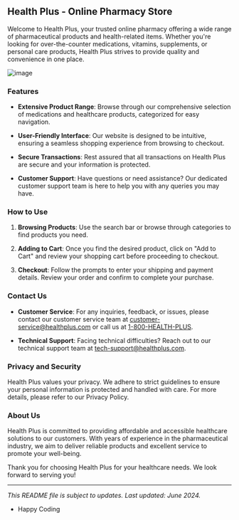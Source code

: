 ## Health Plus - Online Pharmacy Store

Welcome to Health Plus, your trusted online pharmacy offering a wide range of pharmaceutical products and health-related items. Whether you're looking for over-the-counter medications, vitamins, supplements, or personal care products, Health Plus strives to provide quality and convenience in one place.

![image](https://github.com/RahulDasari1/Health-Plus/assets/101777162/b71b1897-797f-4404-b35c-d4b1a1188622)


### Features

- **Extensive Product Range**: Browse through our comprehensive selection of medications and healthcare products, categorized for easy navigation.
  
- **User-Friendly Interface**: Our website is designed to be intuitive, ensuring a seamless shopping experience from browsing to checkout.

- **Secure Transactions**: Rest assured that all transactions on Health Plus are secure and your information is protected.

- **Customer Support**: Have questions or need assistance? Our dedicated customer support team is here to help you with any queries you may have.

### How to Use

1. **Browsing Products**: Use the search bar or browse through categories to find products you need.
   
2. **Adding to Cart**: Once you find the desired product, click on "Add to Cart" and review your shopping cart before proceeding to checkout.

3. **Checkout**: Follow the prompts to enter your shipping and payment details. Review your order and confirm to complete your purchase.

### Contact Us

- **Customer Service**: For any inquiries, feedback, or issues, please contact our customer service team at [customer-service@healthplus.com](mailto:customer-service@healthplus.com) or call us at [1-800-HEALTH-PLUS](tel:+18004325847).

- **Technical Support**: Facing technical difficulties? Reach out to our technical support team at [tech-support@healthplus.com](mailto:tech-support@healthplus.com).

### Privacy and Security

Health Plus values your privacy. We adhere to strict guidelines to ensure your personal information is protected and handled with care. For more details, please refer to our Privacy Policy.

### About Us

Health Plus is committed to providing affordable and accessible healthcare solutions to our customers. With years of experience in the pharmaceutical industry, we aim to deliver reliable products and excellent service to promote your well-being.

Thank you for choosing Health Plus for your healthcare needs. We look forward to serving you!

---

*This README file is subject to updates. Last updated: June 2024.*

- Happy Coding
